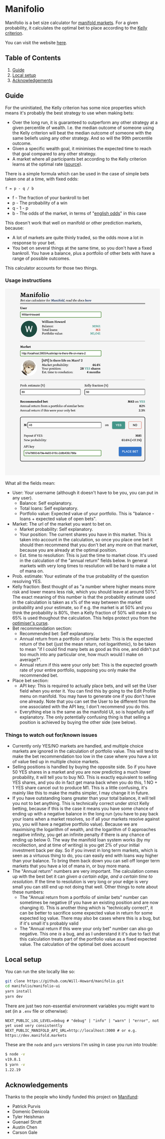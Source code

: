 # Manifolio

Manifolio is a bet size calculator for [manifold markets](https://manifold.markets/). For a given probability, it calculates the optimal bet to place according to the [Kelly criterion](https://en.wikipedia.org/wiki/Kelly_criterion).

You can visit the website [here](https://manifol.io/).

## Table of Contents
1. [Guide](#guide)
2. [Local setup](#local-setup)
3. [Acknowledgements](#acknowledgements)

## Guide

For the uninitiated, the Kelly criterion has some nice properties which means it's probably the best strategy to use when making bets:

- Over the long run, it is guaranteed to outperform any other strategy at a given percentile of wealth. I.e. the median outcome of someone using the Kelly criterion will beat the median outcome of someone with the same beliefs using any other strategy. And so will the 99th percentile outcome.
- Given a specific wealth goal, it minimises the expected time to reach that goal compared to any other strategy.
- A market where all participants bet according to the Kelly criterion learns at the optimal rate ([source](https://people.cs.umass.edu/~wallach/workshops/nips2011css/papers/Beygelzimer.pdf)).

There is a simple formula which can be used in the case of simple bets taken one at a time, with fixed odds:
```
f = p - q / b
```
 - f - The fraction of your bankroll to bet
 - p - The probability of a win
 - q - 1 - p
 - b - The odds of the market, in terms of "[english odds](https://www.investopedia.com/articles/investing/042115/betting-basics-fractional-decimal-american-moneyline-odds.asp)" in this case

This doesn't work that well on manifold or other prediction markets, because:
 - A lot of markets are quite thinly traded, so the odds move a lot in response to your bet.
 - You bet on several things at the same time, so you don't have a fixed bankroll. You have a balance, plus a portfolio of other bets with have a range of possible outcomes.

This calculator accounts for those two things.

### Usage instructions

![Manifolio Screenshot](images/screenshot.png)

What all the fields mean:
 - User: Your username (although it doesn't have to be you, you can put in any user).
   - Balance: Self explanatory.
   - Total loans: Self explanatory.
   - Portfolio value: Expected value of your portfolio. This is "balance - loans + expected value of open bets".
 - Market: The url of the market you want to bet on.
   - Market probability: Self explanatory.
   - Your position: The current shares you have in this market. This is taken into account in the calculation, so once you place one bet it should then recommend that you don't bet any more on that market, because you are already at the optimal position.
   - Est. time to resolution: This is just the time to market close. It's used in the calculation of the "annual return" fields below. In general markets with very long times to resolution will be hard to make a lot of mana on.
 - Prob. estimate: Your estimate of the true probability of the question resolving YES.
 - Kelly fraction: Best thought of as "a number where higher means more risk and lower means less risk, which you should leave at around 50%". The exact meaning of this number is that the probability estimate used in the calculation is taken as x% of the way between the market probability and your estimate, so if e.g. the market is at 50% and you think the probability is 80%, then a Kelly fraction of 50% will make it so 65% is used thoughout the calculation. This helps protect you from the [optimiser's curse](https://forum.effectivealtruism.org/topics/optimizer-s-curse).
 - Bet recommendation section:
   - Recommended bet: Self explanatory.
   - Annual return from a portfolio of similar bets: This is the expected return of the bet (just the mean return, not logarithmic), to be taken to mean "if I could find many bets as good as this one, and didn't put too much into any particular one, how much would I make on average?".
   - Annual return if this were your only bet: This is the expected growth rate of your entire portfolio, supposing you only make the recommended bet.
 - Place bet section:
   - API key: This is required to actually place bets, and will set the User field when you enter it. You can find this by going to the Edit Profile menu on manifold. You may have to generate one if you don't have one already. Note that you can set the User to be different from the one associated with the API key, I don't recommend you do this.
   - Everything else is the same as the manifold UI, so is hopefully self explanatory. The only potentially confusing thing is that selling a position is achieved by buying the other side (see below).


### Things to watch out for/known issues

 - Currently only YES/NO markets are handled, and multiple choice markets are ignored in the calculation of portfolio value. This will tend to make the bet recommendation too low in the case where you have a lot of value tied up in multiple choice markets.
 - Selling positions is handled by buying the opposite side. So if you have 50 YES shares in a market and you are now predicting a much lower probability, it will tell you to buy NO. This is exactly equivalent to selling YES shares, and you do in fact get mana back when you do this, 1 NO + 1 YES share cancel out to produce M1. This is a little confusing, it's mainly like this to make the maths simpler, I may change it in future.
 - If you have outstanding loans greater than your total balance, it will tell you not to bet anything. This is technically correct under strict Kelly betting, because if this is the case it means you have some chance of ending up with a negative balance in the long run (you have to pay back your loans when a market resolves, so if all your markets resolve against you, you will have a negative portfolio value). Because we are maximising the logarithm of wealth, and the logarithm of 0 approaches negative infinity, you get an infinite penalty if there is any chance of ending up below 0. The way the manifold loan system works (by my recollection, and at time of writing) is you get 2% of your initial investment back per day. So if you invest in long term markets, which is seen as a virtuous thing to do, you can easily end with loans way higher than your balance. To bring them back down you can sell off longer term markets that you have a lot of mana in, or buy more mana.
 - The "Annual return" numbers are very important. The calculation comes up with the best bet it can _given a certain edge, and a certain time to resolution_. If the time to resolution is very long or your edge is very small you can still end up not doing that well. Other things to note about these numbers:
   - The "Annual return from a portfolio of similar bets" number can sometimes be negative (if you have an existing position and are now changing it). This is another thing which is "technically correct", it can be better to sacrifice some expected value in return for some expected log value. There may also be cases where this is a bug, but if it's small it's probably valid
   - The "Annual return if this were your only bet" number can also go negative. This one _is_ a bug, and as I understand it it's due to fact that this calculation treats part of the portfolio value as a fixed expected value. The calculation of the optimal bet does account

## Local setup

You can run the site locally like so:
```bash
git clone https://github.com/Will-Howard/manifolio.git
cd manifolio/manifolio-ui
yarn install
yarn dev
```

There are just two non-essential environment variables you might want to set (in a `.env` file or otherwise):
```
NEXT_PUBLIC_LOG_LEVEL=debug # "debug" | "info" | "warn" | "error", not yet used very consistently
NEXT_PUBLIC_MANIFOLD_API_URL=http://localhost:3000 # or e.g. https://dev.manifold.markets
```

These are the `node` and `yarn` versions I'm using in case you run into trouble:
```bash
$ node -v
v19.8.1
$ yarn -v
1.22.19
```

## Acknowledgements

Thanks to the people who kindly funded this project on [Manifund](https://manifund.org/projects/a-tool-for-making-well-sized-kelly-optimal-bets-on-manifold?tab=shareholders):
 - Patrick Purvis
 - Domenic Denicola
 - Tyler Heishman
 - Guenael Strutt
 - Austin Chen
 - Carson Gale
